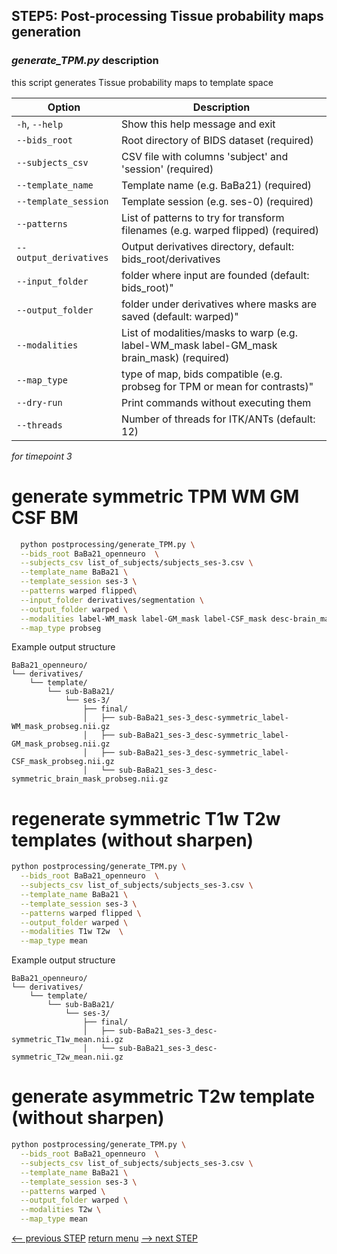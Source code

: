 ## STEP5: Post-processing Tissue probability maps generation

### _generate_TPM.py_ description

this script generates Tissue probability maps to template space

| Option                   | Description                                                                               |
|--------------------------|-------------------------------------------------------------------------------------------|
| `-h`, `--help`           | Show this help message and exit                                                           |
| `--bids_root`            | Root directory of BIDS dataset (required)                                                 |
| `--subjects_csv`         | CSV file with columns 'subject' and 'session' (required)                                  |
| `--template_name`        | Template name (e.g. BaBa21) (required)                                                    |
| `--template_session`     | Template session (e.g. ses-0) (required)                                                  |
| `--patterns`             | List of patterns to try for transform filenames (e.g. warped flipped) (required)          |
| `--output_derivatives`   | Output derivatives directory, default: bids_root/derivatives                              |
| `--input_folder`         | folder where input are founded (default: bids_root)"                                      |
| `--output_folder`        | folder under derivatives where masks are saved (default: warped)"                         |
| `--modalities`           | List of modalities/masks to warp (e.g. label-WM_mask label-GM_mask brain_mask) (required) |
| `--map_type`             | type of map, bids compatible (e.g. probseg for TPM or mean for contrasts)"                |
| `--dry-run`              | Print commands without executing them                                                     |
| `--threads`              | Number of threads for ITK/ANTs (default: 12)                                              |

_for timepoint 3_

 # generate symmetric TPM WM GM CSF BM 

```bash
  python postprocessing/generate_TPM.py \
  --bids_root BaBa21_openneuro  \
  --subjects_csv list_of_subjects/subjects_ses-3.csv \
  --template_name BaBa21 \
  --template_session ses-3 \
  --patterns warped flipped\
  --input_folder derivatives/segmentation \
  --output_folder warped \
  --modalities label-WM_mask label-GM_mask label-CSF_mask desc-brain_mask \
  --map_type probseg
```

Example output structure
```
BaBa21_openneuro/
└── derivatives/
    └── template/
        └── sub-BaBa21/
            └── ses-3/
                ├── final/
                │   ├── sub-BaBa21_ses-3_desc-symmetric_label-WM_mask_probseg.nii.gz
                │   ├── sub-BaBa21_ses-3_desc-symmetric_label-GM_mask_probseg.nii.gz
                │   ├── sub-BaBa21_ses-3_desc-symmetric_label-CSF_mask_probseg.nii.gz
                │   └── sub-BaBa21_ses-3_desc-symmetric_brain_mask_probseg.nii.gz
```
# regenerate symmetric T1w T2w templates (without sharpen)
```bash
python postprocessing/generate_TPM.py \
  --bids_root BaBa21_openneuro  \
  --subjects_csv list_of_subjects/subjects_ses-3.csv \
  --template_name BaBa21 \
  --template_session ses-3 \
  --patterns warped flipped \
  --output_folder warped \
  --modalities T1w T2w  \
  --map_type mean
 ```

Example output structure
```
BaBa21_openneuro/
└── derivatives/
    └── template/
        └── sub-BaBa21/
            └── ses-3/
                ├── final/
                │   ├── sub-BaBa21_ses-3_desc-symmetric_T1w_mean.nii.gz
                │   └── sub-BaBa21_ses-3_desc-symmetric_T2w_mean.nii.gz
```


# generate asymmetric T2w template (without sharpen)
```bash
python postprocessing/generate_TPM.py \
  --bids_root BaBa21_openneuro  \
  --subjects_csv list_of_subjects/subjects_ses-3.csv \
  --template_name BaBa21 \
  --template_session ses-3 \
  --patterns warped \
  --output_folder warped \
  --modalities T2w \
  --map_type mean
```





[<-- previous STEP](template_construction.md) [return menu](../pipeline3D.md) [--> next STEP](../pipeline4D.md)